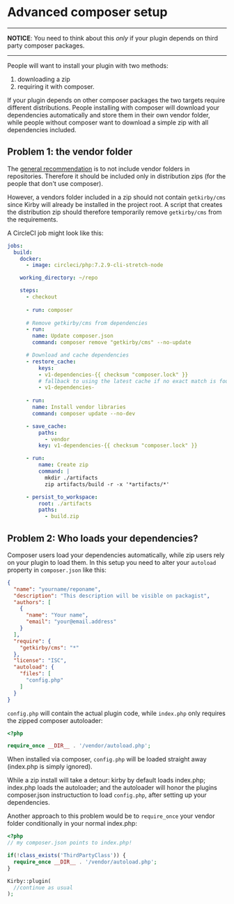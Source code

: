 # Advanced composer setup

---

**NOTICE**: You need to think about this *only* if your plugin depends on third party composer packages. 

---


People will want to install your plugin with two methods: 
1. downloading a zip
2. requiring it with composer. 

If your plugin depends on other composer packages the two targets require different distributions. 
People installing with composer will download your dependencies automatically and store them in their own vendor folder,
while people without composer want to download a simple zip with all dependencies included. 

## Problem 1: the vendor folder

The [general recommendation](https://getcomposer.org/doc/faqs/should-i-commit-the-dependencies-in-my-vendor-directory.md) 
is to not include vendor folders in repositories. Therefore it should be included only in distribution zips 
(for the people that don't use composer). 

However, a vendors folder included in a zip should not contain `getkirby/cms` since Kirby will already be installed in the project root. 
A script that creates the distribution zip should therefore temporarily remove `getkirby/cms` from the requirements. 

A CircleCI job might look like this:

```yaml
jobs:
  build:
    docker:
      - image: circleci/php:7.2.9-cli-stretch-node

    working_directory: ~/repo

    steps:
      - checkout
      
      - run: composer 
      
      # Remove getkirby/cms from dependencies
      - run:
        name: Update composer.json
        command: composer remove "getkirby/cms" --no-update

      # Download and cache dependencies
      - restore_cache:
          keys:
          - v1-dependencies-{{ checksum "composer.lock" }}
          # fallback to using the latest cache if no exact match is found
          - v1-dependencies-
          
      - run: 
        name: Install vendor libraries
        command: composer update --no-dev

      - save_cache:
          paths:
            - vendor
          key: v1-dependencies-{{ checksum "composer.lock" }}

      - run:
          name: Create zip
          command: |
            mkdir ./artifacts
            zip artifacts/build -r -x '*artifacts/*'

      - persist_to_workspace:
          root: ./artifacts
          paths:
            - build.zip
```

## Problem 2: Who loads your dependencies?

Composer users load your dependencies automatically, while zip users rely on your plugin to load them. 
In this setup you need to alter your `autoload` property in `composer.json` like this:

```json
{
  "name": "yourname/reponame",
  "description": "This description will be visible on packagist",
  "authors": [
    {
      "name": "Your name",
      "email": "your@email.address"
    }
  ],
  "require": {
    "getkirby/cms": "*"
  },
  "license": "ISC",
  "autoload": {
    "files": [
      "config.php"
    ]
  }
}
```

`config.php` will contain the actual plugin code, while `index.php` only requires the zipped composer autoloader:
```php
<?php

require_once __DIR__ . '/vendor/autoload.php';

```
When installed via composer, `config.php` will be loaded straight away (index.php is simply ignored). 

While a zip install will take a detour: kirby by default loads index.php; index.php loads the autoloader; and the autoloader
will honor the plugins composer.json instructuction to load `config.php`, after setting up your dependencies.

Another approach to this problem would be to `require_once` your vendor folder conditionally in your normal index.php:

```php
<?php
// my composer.json points to index.php! 

if(!class_exists('ThirdPartyClass')) {
  require_once __DIR__ . '/vendor/autoload.php';
}

Kirby::plugin(
  //continue as usual
);
```
